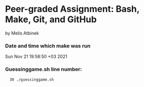 # Peer-graded Assignment: Bash, Make, Git, and GitHub
by Melis Atbinek

### Date and time which make was run
Sun Nov 21 19:58:50 +03 2021

### Guessinggame.sh line number:
      30 ./guessinggame.sh
